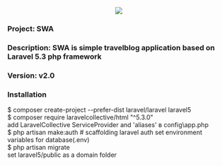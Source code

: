 <p align="center"><img src="https://laravel.com/assets/img/components/logo-laravel.svg"></p>

### Project: SWA
### Description: SWA is simple travelblog application based on Laravel 5.3 php framework
### Version: v2.0

### Installation

$ composer create-project --prefer-dist laravel/laravel laravel5  
$ composer require laravelcollective/html "^5.3.0"  
add LaravelCollective ServiceProvider and 'aliases' в config\app.php  
$ php artisan make:auth  # scaffolding laravel auth 
set environment variables for database(.env)  
$ php artisan migrate  
set laravel5/public as a domain folder
